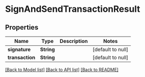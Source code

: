 # SignAndSendTransactionResult

## Properties

| Name            | Type       | Description | Notes             |
| --------------- | ---------- | ----------- | ----------------- |
| **signature**   | **String** |             | [default to null] |
| **transaction** | **String** |             | [default to null] |

[[Back to Model list]](../README.md#documentation-for-models) [[Back to API list]](../README.md#documentation-for-api-endpoints) [[Back to README]](../README.md)
